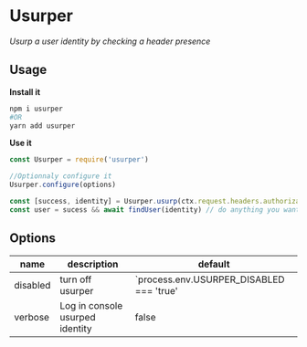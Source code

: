 # Usurper
*Usurp a user identity by checking a header presence*

## Usage

__Install it__

```bash
npm i usurper
#OR
yarn add usurper
```

__Use it__

```js
const Usurper = require('usurper')

//Optionnaly configure it
Usurper.configure(options)

const [success, identity] = Usurper.usurp(ctx.request.headers.authorization)
const user = sucess && await findUser(identity) // do anything you want with usurped user Id
```

## Options

name | description | default
-----|-------------|---------
disabled | turn off usurper | `process.env.USURPER_DISABLED === 'true' || process.env.SLS_STAGE === 'dev' || process.env.NODE_ENV === 'dev'`
verbose | Log in console usurped identity | false
